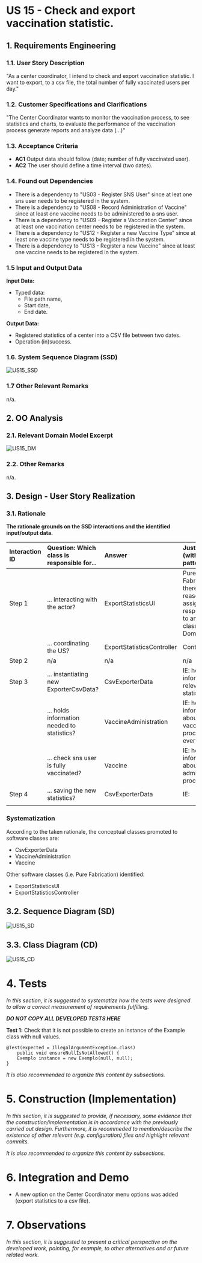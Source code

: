 # US 15 - Check and export vaccination statistic.

## 1. Requirements Engineering

### 1.1. User Story Description

"As a center coordinator, I intend to check and export vaccination statistic. I want to export, to a csv file, the total number of fully vaccinated users per day."

### 1.2. Customer Specifications and Clarifications

"The Center Coordinator wants to monitor the vaccination process, to see statistics and charts, to evaluate the performance of the vaccination process generate reports and analyze data (...)"

### 1.3. Acceptance Criteria

* **AC1** Output data should follow (date; number of fully vaccinated user).
* **AC2** The user should define a time interval (two dates).

### 1.4. Found out Dependencies

* There is a dependency to "US03 - Register SNS User" since at leat one sns user needs to be registered in the system.
* There is a dependency to "US08 - Record Administration of Vaccine" since at least one vaccine needs to be administered to a sns user.
* There is a dependency to "US09 - Register a Vaccination Center" since at least one vaccination center needs to be registered in the system.
* There is a dependency to "US12 - Register a new Vaccine Type" since at least one vaccine type needs to be registered in the system.
* There is a dependency to "US13 - Register a new Vaccine" since at least one vaccine needs to be registered in the system.

### 1.5 Input and Output Data

**Input Data:**

* Typed data:
	* File path name,
	* Start date,
	* End date.

**Output Data:**

* Registered statistics of a center into a CSV file between two dates.
* Operation (in)success.

### 1.6. System Sequence Diagram (SSD)

![US15_SSD](SSD/US15_SSD.svg)

### 1.7 Other Relevant Remarks

n/a.

## 2. OO Analysis

### 2.1. Relevant Domain Model Excerpt

![US15_DM](DM/US15_DM.svg)

### 2.2. Other Remarks

n/a.

## 3. Design - User Story Realization

### 3.1. Rationale

**The rationale grounds on the SSD interactions and the identified input/output data.**

| Interaction ID | Question: Which class is responsible for... | Answer                     | Justification (with patterns)                                                                                 |
| :------------- | :------------------------------------------ | :------------------------- | :------------------------------------------------------------------------------------------------------------ |
| Step 1         | ... interacting with the actor?             | ExportStatisticsUI         | Pure Fabrication: there is no reason to assign this responsibility to any existing class in the Domain Model. |
|                | ... coordinating the US?                    | ExportStatisticsController | Controller                                                                                                    |
| Step 2         | n/a                                         | n/a                        | n/a                                                                                                           |
| Step 3         | ... instantiating new ExporterCsvData?      | CsvExporterData            | IE: holds the information relevant to the statistics                                                          |
|                | ... holds information needed to statistics? | VaccineAdministration      | IE: holds information about the vaccination process of every user                                             |
|                | ... check sns user is fully vaccinated?     | Vaccine                    | IE: holds information about the administrations process                                                       |
| Step 4         | ... saving the new statistics?              | CsvExporterData            | IE:                                                                                                           |
|                |                                             |                            |                                                                                                               |

### Systematization

According to the taken rationale, the conceptual classes promoted to software classes are:

- CsvExporterData 
- VaccineAdministration
- Vaccine

Other software classes (i.e. Pure Fabrication) identified:

- ExportStatisticsUI 
- ExportStatisticsController

## 3.2. Sequence Diagram (SD)

![US15_SD](SD/US15_SD.svg)

## 3.3. Class Diagram (CD)

![US15_CD](CD/US15_CD.svg)

# 4. Tests

_In this section, it is suggested to systematize how the tests were designed to allow a correct measurement of requirements fulfilling._

**_DO NOT COPY ALL DEVELOPED TESTS HERE_**

**Test 1:** Check that it is not possible to create an instance of the Example class with null values.

    @Test(expected = IllegalArgumentException.class)
    	public void ensureNullIsNotAllowed() {
    	Exemplo instance = new Exemplo(null, null);
    }

_It is also recommended to organize this content by subsections._

# 5. Construction (Implementation)

_In this section, it is suggested to provide, if necessary, some evidence that the construction/implementation is in accordance with the previously carried out design. Furthermore, it is recommeded to mention/describe the existence of other relevant (e.g. configuration) files and highlight relevant commits._

_It is also recommended to organize this content by subsections._

# 6. Integration and Demo

* A new option on the Center Coordinator menu options was added (export statistics to a csv file).

# 7. Observations

_In this section, it is suggested to present a critical perspective on the developed work, pointing, for example, to other alternatives and or future related work._
